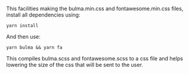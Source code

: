 This facilities making the bulma.min.css and fontawesome.min.css files, install all dependencies using:
```
yarn install
```

And then use:
```
yarn bulma && yarn fa
```

This compiles bulma.scss and fontawesome.scss to a css file and helps lowering the size of the css that will be sent to the user.
